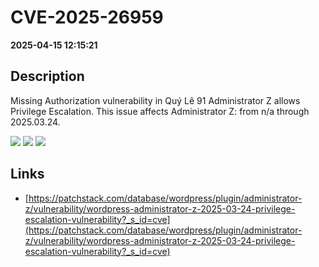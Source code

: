 # CVE-2025-26959

**2025-04-15 12:15:21**

## Description
Missing Authorization vulnerability in Quý Lê 91 Administrator Z allows Privilege Escalation. This issue affects Administrator Z: from n/a through 2025.03.24.

![](https://img.shields.io/static/v1?label=Score&message=8.8&color=red)
![](https://img.shields.io/static/v1?label=Severity&message=HIGH&color=red)
![](https://img.shields.io/static/v1?label=CWE&message=Auth&color=green)

## Links
- [https://patchstack.com/database/wordpress/plugin/administrator-z/vulnerability/wordpress-administrator-z-2025-03-24-privilege-escalation-vulnerability?_s_id=cve](https://patchstack.com/database/wordpress/plugin/administrator-z/vulnerability/wordpress-administrator-z-2025-03-24-privilege-escalation-vulnerability?_s_id=cve)

